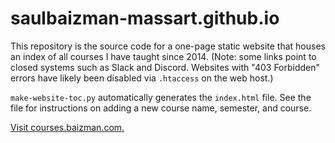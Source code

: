 # saulbaizman-massart.github.io

This repository is the source code for a one-page static website that houses an index of all courses I have taught since 2014. (Note: some links point to closed systems such as Slack and Discord. Websites with "403 Forbidden" errors have likely been disabled via `.htaccess` on the web host.)

`make-website-toc.py` automatically generates the `index.html` file. See the file for instructions on adding a new course name, semester, and course.

[Visit courses.baizman.com.](https://courses.baizman.com)
